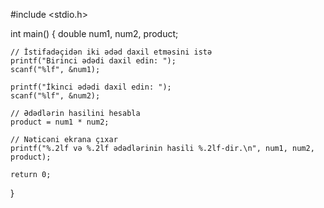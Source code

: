 #include <stdio.h>

int main() {
    double num1, num2, product;

    // İstifadəçidən iki ədəd daxil etməsini istə
    printf("Birinci ədədi daxil edin: ");
    scanf("%lf", &num1);

    printf("İkinci ədədi daxil edin: ");
    scanf("%lf", &num2);

    // Ədədlərin hasilini hesabla
    product = num1 * num2;

    // Nəticəni ekrana çıxar
    printf("%.2lf və %.2lf ədədlərinin hasili %.2lf-dir.\n", num1, num2, product);

    return 0;
}
